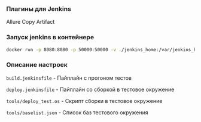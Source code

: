 
### Плагины для Jenkins
Allure
Copy Artifact


### Запуск jenkins в контейнере

```bash
docker run -p 8080:8080 -p 50000:50000 -v ./jenkins_home:/var/jenkins_home jenkins/jenkins:lts-jdk17
```

### Описание настроек

`build.jenkinsfile` - Пайплайн с прогоном тестов

`deploy.jenkinsfile` - Пайплайн со сборкой в тестовое окружение

`tools/deploy_test.os` - Скрипт сборки в тестовое окружение

`tools/baselist.json` - Список баз тестового окружения